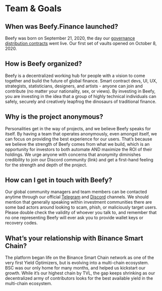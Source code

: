# Team & Goals

## When was Beefy.Finance launched?

Beefy was born on September 21, 2020, the day our [governance distribution contracts](https://medium.com/beefyfinance/bifi-contracts-are-live-on-mainnet-6080577269d7) went live. Our first set of vaults opened on October 8, 2020.

## How is Beefy organized?

Beefy is a decentralized working hub for people with a vision to come together and build the future of global finance. Smart contract devs, UI, UX, strategists, statisticians, designers, and artists - anyone can join and contribute \(no matter your nationality, sex, or views\). By investing in Beefy, you are investing in the idea that a group of highly technical individuals can safely, securely and creatively leapfrog the dinosaurs of traditional finance.

## Why is the project anonymous?

Personalities get in the way of projects, and we believe Beefy speaks for itself. By having a team that operates anonymously, even amongst itself, we can focus on providing the best experience for our users. That’s because we believe the strength of Beefy comes from what we build, which is an opportunity for investors to both automate AND maximize the ROI of their holdings. We urge anyone with concerns that anonymity diminishes credibility to join our Discord community \(link\) and get a first-hand feeling for the strength and depth of the project.

## How can I get in touch with Beefy?

Our global community managers and team members can be contacted anytime through our official [Telegram](https://t.me/beefyfinance) and [Discord](https://discord.gg/yq8wfHd) channels. We should mention that generally speaking within investment communities there are some bad actors around looking to scam, phish, or maliciously target users. Please double check the validity of whoever you talk to, and remember that no one representing Beefy will ever ask you to provide wallet keys or recovery codes.

## What’s your relationship with Binance Smart Chain?

The platform began life on the Binance Smart Chain network as one of the very first Yield Optimizers, but is evolving into a multi-chain ecosystem. BSC was our only home for many months, and helped us kickstart our growth. While it’s our highest chain by TVL, the gap keeps shrinking as our decentralized army of contributors looks for the best available yield in the multi-chain ecosystem.

